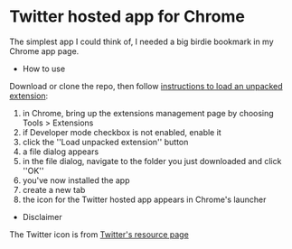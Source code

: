 # Twitter hosted app for Chrome

The simplest app I could think of, I needed a big birdie bookmark in my Chrome app page.

* How to use

Download or clone the repo, then follow [instructions to load an unpacked extension](http://code.google.com/chrome/apps/docs/developers_guide.html#installing):
1. in Chrome, bring up the extensions management page by choosing Tools > Extensions
1. if Developer mode checkbox is not enabled, enable it
1. click the ''Load unpacked extension'' button
1. a file dialog appears
1. in the file dialog, navigate to the folder you just downloaded and click ''OK''
1. you've now installed the app
1. create a new tab
1. the icon for the Twitter hosted app appears in Chrome's launcher 

* Disclaimer

The Twitter icon is from [Twitter's resource page](https://twitter.com/about/resources/logos)
